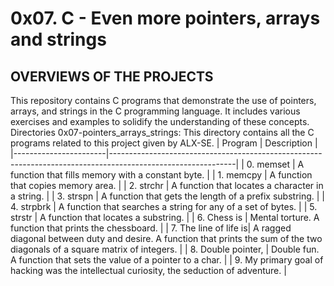 # 0x07. C - Even more pointers, arrays and strings

## OVERVIEWS OF THE PROJECTS
This repository contains C programs that demonstrate the use of pointers, 
arrays, and strings in the C programming language. It includes various
 exercises and examples to solidify the understanding of these concepts.
Directories
0x07-pointers_arrays_strings: This directory contains all the C programs
 related to this project given by ALX-SE.
| Program               | Description                                                                                                 |
|-----------------------|-------------------------------------------------------------------------------------------------------------|
| 0. memset             | A function that fills memory with a constant byte.                                                          |
| 1. memcpy             | A function that copies memory area.                                                                         |
| 2. strchr             | A function that locates a character in a string.                                                            |
| 3. strspn             | A function that gets the length of a prefix substring.                                                      |
| 4. strpbrk            | A function that searches a string for any of a set of bytes.                                                 |
| 5. strstr             | A function that locates a substring.                                                                        |
| 6. Chess is           | Mental torture. A function that prints the chessboard.                                                      |
| 7. The line of life is| A ragged diagonal between duty and desire. A function that prints the sum of the two diagonals of a square matrix of integers. |
| 8. Double pointer,    | Double fun. A function that sets the value of a pointer to a char.                                          |
| 9. My primary goal of hacking was the intellectual curiosity, the seduction of adventure.                       |
